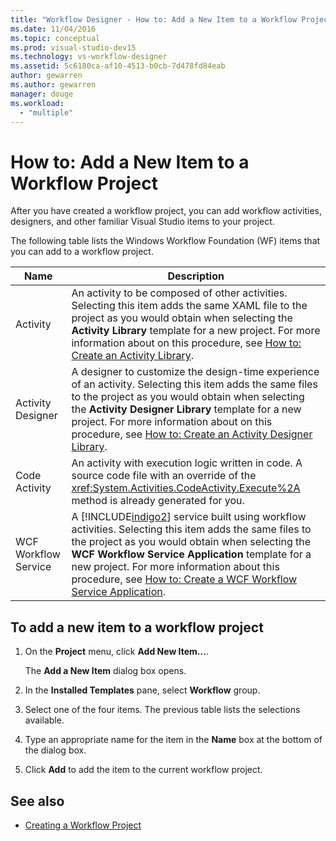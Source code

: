```yaml
---
title: "Workflow Designer - How to: Add a New Item to a Workflow Project"
ms.date: 11/04/2016
ms.topic: conceptual
ms.prod: visual-studio-dev15
ms.technology: vs-workflow-designer
ms.assetid: 5c6180ca-af10-4513-b0cb-7d478fd84eab
author: gewarren
ms.author: gewarren
manager: douge
ms.workload:
  - "multiple"
---
```

# How to: Add a New Item to a Workflow Project

After you have created a workflow project, you can add workflow activities, designers, and other familiar Visual Studio items to your project.

The following table lists the Windows Workflow Foundation (WF) items that you can add to a workflow project.

|Name|Description|
|----------|-----------------|
|Activity|An activity to be composed of other activities. Selecting this item adds the same XAML file to the project as you would obtain when selecting the **Activity Library** template for a new project. For more information about on this procedure, see [How to: Create an Activity Library](../workflow-designer/how-to-create-an-activity-library.md).|
|Activity Designer|A designer to customize the design-time experience of an activity. Selecting this item adds the same files to the project as you would obtain when selecting the **Activity Designer Library** template for a new project. For more information about on this procedure, see [How to: Create an Activity Designer Library](../workflow-designer/how-to-create-an-activity-designer-library.md).|
|Code Activity|An activity with execution logic written in code. A source code file with an override of the <xref:System.Activities.CodeActivity.Execute%2A> method is already generated for you.|
|WCF Workflow Service|A [!INCLUDE[indigo2](../workflow-designer/includes/indigo2_md.md)] service built using workflow activities. Selecting this item adds the same files to the project as you would obtain when selecting the **WCF Workflow Service Application** template for a new project. For more information about this procedure, see [How to: Create a WCF Workflow Service Application](../workflow-designer/how-to-create-a-wcf-workflow-service-application.md).|

## To add a new item to a workflow project

1.  On the **Project** menu, click **Add New Item...**.

     The **Add a New Item** dialog box opens.

2.  In the **Installed Templates** pane, select **Workflow** group.

3.  Select one of the four items. The previous table lists the selections available.

4.  Type an appropriate name for the item in the **Name** box at the bottom of the dialog box.

5.  Click **Add** to add the item to the current workflow project.

## See also

- [Creating a Workflow Project](../workflow-designer/creating-a-workflow-project.md)